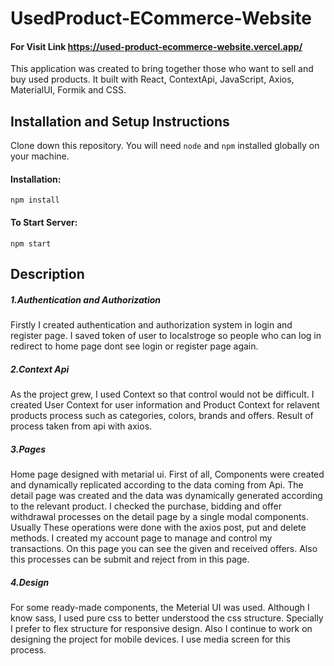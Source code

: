 


# UsedProduct-ECommerce-Website
####  For Visit Link https://used-product-ecommerce-website.vercel.app/

This application was created to bring together those who want to sell and buy used products. It built with React, ContextApi, JavaScript, Axios, MaterialUI, Formik and CSS.

## Installation and Setup Instructions

Clone down this repository. You will need `node` and `npm` installed globally on your machine.

#### Installation:
`npm install`

#### To Start Server:

`npm start`

## Description
##### **1.Authentication and Authorization** 
Firstly I created authentication and authorization system in login and register page. I saved token of user to localstroge so people who can log in redirect to home page dont see login or register page again.
##### **2.Context Api** 
As the project grew, I used Context so that control would not be difficult. I created User Context for user information and Product Context for relavent products process such as categories, colors, brands and offers. Result of process taken from api with axios. 
##### **3.Pages**
Home page designed with metarial ui. First of all, Components were created and dynamically replicated according to the data coming from Api. The detail page was created and the data was dynamically generated according to the relevant product. I checked the purchase, bidding and offer withdrawal processes on the detail page by a single modal components. Usually These operations were done with the axios post, put and delete methods. I created my account page to manage and control my transactions. On this page you can see the given and received offers. Also this processes can be submit and reject from in this page.
##### **4.Design**
For some ready-made components, the Meterial UI was used. Although I know sass, I used pure css to better understood the css structure. Specially I prefer to flex structure for responsive design. Also I continue to work on designing the project for mobile devices. I use media screen for this process.



